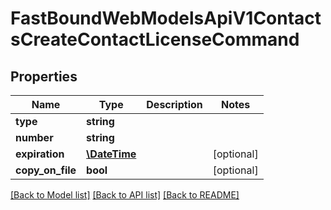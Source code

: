 # FastBoundWebModelsApiV1ContactsCreateContactLicenseCommand

## Properties
Name | Type | Description | Notes
------------ | ------------- | ------------- | -------------
**type** | **string** |  | 
**number** | **string** |  | 
**expiration** | [**\DateTime**](\DateTime.md) |  | [optional] 
**copy_on_file** | **bool** |  | [optional] 

[[Back to Model list]](../../README.md#documentation-for-models) [[Back to API list]](../../README.md#documentation-for-api-endpoints) [[Back to README]](../../README.md)

